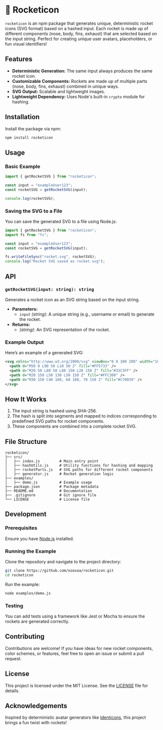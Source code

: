 # 🚀 Rocketicon

`rocketicon` is an npm package that generates unique, deterministic rocket icons (SVG format) based on a hashed input. Each rocket is made up of different components (nose, body, fins, exhaust) that are selected based on the input string. Perfect for creating unique user avatars, placeholders, or fun visual identifiers!

## Features

- **Deterministic Generation:** The same input always produces the same rocket icon.
- **Customizable Components:** Rockets are made up of multiple parts (nose, body, fins, exhaust) combined in unique ways.
- **SVG Output:** Scalable and lightweight images.
- **Lightweight Dependency:** Uses Node's built-in `crypto` module for hashing.

## Installation

Install the package via npm:

```bash
npm install rocketicon
```

## Usage

### Basic Example

```javascript
import { getRocketSVG } from "rocketicon";

const input = "exampleUser123";
const rocketSVG = getRocketSVG(input);

console.log(rocketSVG);
```

### Saving the SVG to a File

You can save the generated SVG to a file using Node.js:

```javascript
import { getRocketSVG } from "rocketicon";
import fs from "fs";

const input = "exampleUser123";
const rocketSVG = getRocketSVG(input);

fs.writeFileSync("rocket.svg", rocketSVG);
console.log("Rocket SVG saved as rocket.svg");
```

## API

### `getRocketSVG(input: string): string`

Generates a rocket icon as an SVG string based on the input string.

- **Parameters:**
  - `input` _(string)_: A unique string (e.g., username or email) to generate the rocket.
- **Returns:**
  - _(string)_: An SVG representation of the rocket.

### Example Output

Here’s an example of a generated SVG:

```svg
<svg xmlns="http://www.w3.org/2000/svg" viewBox="0 0 100 200" width="100" height="200">
  <path d="M50 0 L90 50 L10 50 Z" fill="#FF5733" />
  <path d="M20 50 L80 50 L80 150 L20 150 Z" fill="#33C3FF" />
  <path d="M20 150 L50 130 L50 150 Z" fill="#FFC300" />
  <path d="M30 150 C40 180, 60 180, 70 150 Z" fill="#C70039" />
</svg>
```

## How It Works

1. The input string is hashed using SHA-256.
2. The hash is split into segments and mapped to indices corresponding to predefined SVG paths for rocket components.
3. These components are combined into a complete rocket SVG.

## File Structure

```plaintext
rocketicon/
├── src/
│   ├── index.js         # Main entry point
│   ├── hashUtils.js     # Utility functions for hashing and mapping
│   ├── rocketParts.js   # SVG paths for different rocket components
│   ├── generator.js     # Rocket generation logic
├── examples/
│   ├── demo.js          # Example usage
├── package.json         # Package metadata
├── README.md            # Documentation
├── .gitignore           # Git ignore file
└── LICENSE              # License file
```

## Development

### Prerequisites

Ensure you have [Node.js](https://nodejs.org/) installed.

### Running the Example

Clone the repository and navigate to the project directory:

```bash
git clone https://github.com/xooxaa/rocketicon.git
cd rocketicon
```

Run the example:

```bash
node examples/demo.js
```

### Testing

You can add tests using a framework like Jest or Mocha to ensure the rockets are generated correctly.

## Contributing

Contributions are welcome! If you have ideas for new rocket components, color schemes, or features, feel free to open an issue or submit a pull request.

## License

This project is licensed under the MIT License. See the [LICENSE](LICENSE) file for details.

## Acknowledgements

Inspired by deterministic avatar generators like [Identicons](https://en.wikipedia.org/wiki/Identicon), this project brings a fun twist with rockets!
